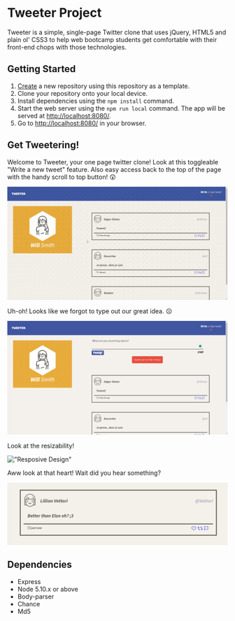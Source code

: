 # Tweeter Project

Tweeter is a simple, single-page Twitter clone that uses jQuery, HTML5 and plain ol' CSS3 to help web bootcamp students get comfortable with their front-end chops with those technologies.

## Getting Started

1. [Create](https://docs.github.com/en/repositories/creating-and-managing-repositories/creating-a-repository-from-a-template) a new repository using this repository as a template.
2. Clone your repository onto your local device.
3. Install dependencies using the `npm install` command.
3. Start the web server using the `npm run local` command. The app will be served at <http://localhost:8080/>.
4. Go to <http://localhost:8080/> in your browser.

## Get Tweetering!

Welcome to Tweeter, your one page twitter clone! Look at this toggleable "Write a new tweet" feature. Also easy access back to the top of the page with the handy scroll to top button! 😲

!["Welcome to Tweeter! Look at these toggle features!"](https://github.com/WillWSmith/tweeter/blob/master/public/images/README/welcome-toggles.gif)

Uh-oh! Looks like we forgot to type out our great idea. ☹

!["We forgot to type the tweet"](https://github.com/WillWSmith/tweeter/blob/master/public/images/README/forgot-tweet.png)

Look at the resizability!

!["Resposive Design"](https://github.com/WillWSmith/tweeter/blob/master/public/images/README/responsive-design.gif)

Aww look at that heart! Wait did you hear something?

!["Heart click toggle"](https://github.com/WillWSmith/tweeter/blob/master/public/images/README/heart-click.gif)

## Dependencies

- Express
- Node 5.10.x or above
- Body-parser
- Chance
- Md5
